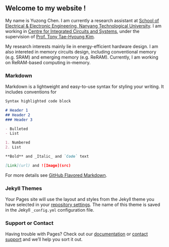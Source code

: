 ## Welcome to my website !

My name is Yuzong Chen. I am currently a research assistant at [School of Electrical & Electronic Engineering, Nanyang Technological University](http://www.eee.ntu.edu.sg/Pages/default.aspx). I am working in [Centre for Integrated Circuits and Systems](http://www.eee.ntu.edu.sg/research/cics/Pages/Home.aspx), under the supervision of [Prof. Tony Tae-Hyoung Kim](https://sites.google.com/view/tonykim).

My research interests mainly lie in energy-efficient hardware design. I am also intereted in memory circuits design, including conventional memory (e.g. SRAM) and emerging memory (e.g. ReRAM). Currently, I am working on ReRAM-based computing in-memory.

### Markdown

Markdown is a lightweight and easy-to-use syntax for styling your writing. It includes conventions for

```markdown
Syntax highlighted code block

# Header 1
## Header 2
### Header 3

- Bulleted
- List

1. Numbered
2. List

**Bold** and _Italic_ and `Code` text

[Link](url) and ![Image](src)
```

For more details see [GitHub Flavored Markdown](https://guides.github.com/features/mastering-markdown/).

### Jekyll Themes

Your Pages site will use the layout and styles from the Jekyll theme you have selected in your [repository settings](https://github.com/xzz1996/xzz1996.github.io/settings). The name of this theme is saved in the Jekyll `_config.yml` configuration file.

### Support or Contact

Having trouble with Pages? Check out our [documentation](https://help.github.com/categories/github-pages-basics/) or [contact support](https://github.com/contact) and we’ll help you sort it out.
